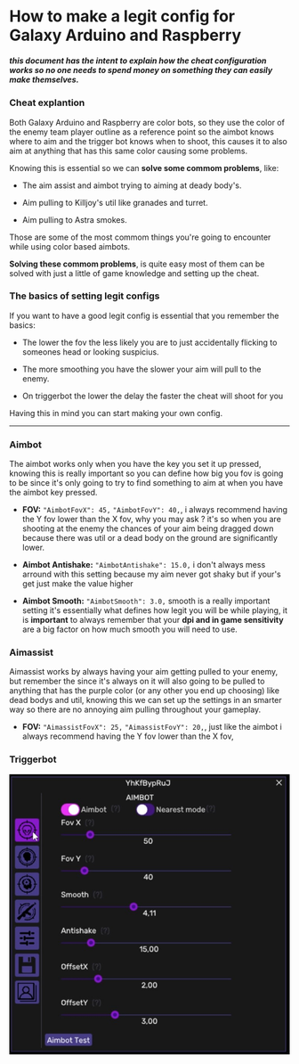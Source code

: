 # How to make a legit config for Galaxy Arduino and Raspberry

##### this document has the intent to explain how the cheat configuration works so no one needs to spend money on something they can easily make themselves.

### Cheat explantion

Both Galaxy Arduino and Raspberry are color bots, so they use the color of the enemy team player outline as a reference point so the aimbot knows where to aim and the trigger bot knows when to shoot, this causes it to also aim at anything that has this same color causing some problems.

Knowing this is essential so we can **solve some commom problems**, like:

- The aim assist and aimbot trying to aiming at deady body's.
  
- Aim pulling to Killjoy's util like granades and turret.
  
- Aim pulling to Astra smokes.
  

Those are some of the most commom things you're going to encounter while using color based aimbots.

**Solving these commom problems**, is quite easy most of them can be solved with just a little of game knowledge and setting up the cheat.

### The basics of setting legit configs

If you want to have a good legit config is essential that you remember the basics:

- The lower the fov the less likely you are to just accidentally flicking to someones head or looking suspicius.
  
- The more smoothing you have the slower your aim will pull to the enemy.
  
- On triggerbot the lower the delay the faster the cheat will shoot for you
  

Having this in mind you can start making your own config.

---

### Aimbot

The aimbot works only when you have the key you set it up pressed, knowing this is really important so you can define how big you fov is going to be since it's only going to try to find something to aim at when you have the aimbot key pressed.

- **FOV:** `"AimbotFovX": 45,` `"AimbotFovY": 40,`, i always recommend having the Y fov lower than the X fov, why you may ask ? it's so when you are shooting at the enemy the chances of your aim being dragged down because there was util or a dead body on the ground are significantly lower.
  
- **Aimbot Antishake:** `"AimbotAntishake": 15.0,` i don't always mess arround with this setting because my aim never got shaky but if your's get just make the value higher
- **Aimbot Smooth:** `"AimbotSmooth": 3.0,` smooth is a really important setting it's essentially what defines how legit you will be while playing, it is **important** to always remember that your **dpi and in game sensitivity** are a big factor on how much smooth you will need to use.

### Aimassist
Aimassist works by always having your aim getting pulled to your enemy, but remember the since it's always on it will also going to be pulled to anything that has the purple color (or any other you end up choosing) like dead bodys and util, knowing this we can set up the settings in an smarter way so there are no annoying aim pulling throughout your gameplay.

- **FOV:** `"AimassistFovX": 25,` `"AimassistFovY": 20,`, just like the aimbot i always recommend having the Y fov lower than the X fov,  


### Triggerbot


![Aimbot](https://github.com/caissaradev/Galaxy-ConfigTutorial/blob/main/images/IMG_0890.jpeg)
